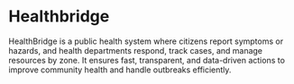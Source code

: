 # Healthbridge
HealthBridge is a public health system where citizens report symptoms or hazards, and health departments respond, track cases, and manage resources by zone. It ensures fast, transparent, and data-driven actions to improve community health and handle outbreaks efficiently.
